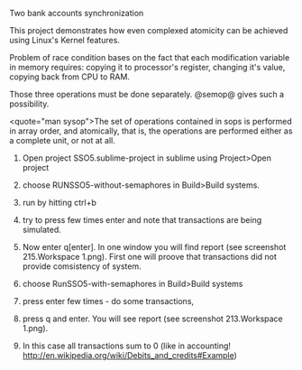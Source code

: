 Two bank accounts synchronization

This project demonstrates how even complexed atomicity can be achieved using Linux's Kernel features. 

Problem of race condition bases on the fact that each modification variable in memory requires: 
copying it to processor's register,
changing it's value, 
copying back from CPU to RAM. 

Those three operations must be done separately. @semop@ gives such a possibility. 

<quote="man sysop">The set of operations contained in sops is performed in array order, and atomically, that is, the operations are  performed
       either  as  a complete unit, or not at all.</quote>

1. Open project SSO5.sublime-project in sublime using Project>Open project 
2. choose RUNSSO5-without-semaphores in Build>Build systems.
3. run by hitting ctrl+b
4. try to press few times enter and note that transactions are being simulated. 
5. Now enter q[enter]. In one window you will find report (see screenshot 215.Workspace 1.png). First one will proove that transactions did not provide comsistency of system. 

6. choose RunSSO5-with-semaphores in Build>Build systems
7. press enter few times - do some transactions,
8. press q and enter. You will see report (see screenshot 213.Workspace 1.png).
9. In this case all transactions sum to 0 (like in accounting! http://en.wikipedia.org/wiki/Debits_and_credits#Example)
